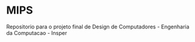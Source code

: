 # MIPS
Repositorio para o projeto final de Design de Computadores - Engenharia da Computacao - Insper
